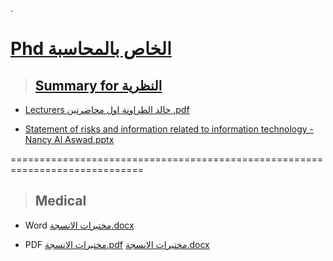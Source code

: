 
.


# [Phd  الخاص بالمحاسبة ](https://drive.google.com/drive/folders/1yQCTpWi9qxR2SuJENS50X5lNjsrJygct)

> ## [Summary for  النظرية]()

- [Lecturers خالد الطراونة  اول محاضرتين .pdf](https://github.com/nancyalaswad90/PHD-final-exam/files/13256334/Untitled.document.pdf) 



- [Statement of risks and information related to information technology - Nancy Al Aswad.pptx](https://github.com/nancyalaswad90/PHD-final-exam/files/14645885/Statement.of.risks.and.information.related.to.information.technology.-.Nancy.Al.Aswad.pptx)



=============================================================================

> ##  Medical

- Word  [مختبرات الانسجة.docx](https://github.com/nancyalaswad90/PHD-final-exam/files/14857894/default.docx)


- PDF [مختبرات الانسجة.pdf](https://github.com/nancyalaswad90/PHD-final-exam/files/14876443/default.pdf)
[مختبرات الانسجة.docx](https://github.com/nancyalaswad90/PHD-final-exam/files/14876442/default.docx)

